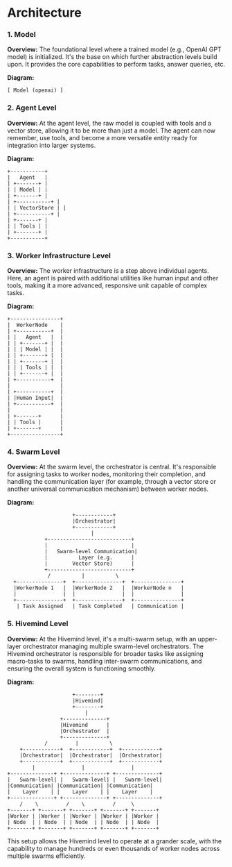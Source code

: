 # Architecture 

### 1. Model

**Overview:**
The foundational level where a trained model (e.g., OpenAI GPT model) is initialized. It's the base on which further abstraction levels build upon. It provides the core capabilities to perform tasks, answer queries, etc.

**Diagram:**
```
[ Model (openai) ]
```

### 2. Agent Level

**Overview:**
At the agent level, the raw model is coupled with tools and a vector store, allowing it to be more than just a model. The agent can now remember, use tools, and become a more versatile entity ready for integration into larger systems.

**Diagram:**
```
+-----------+
|   Agent   |
| +-------+ |
| | Model | |
| +-------+ |
| +-----------+ |
| | VectorStore | |
| +-----------+ |
| +-------+ |
| | Tools | |
| +-------+ |
+-----------+
```

### 3. Worker Infrastructure Level

**Overview:**
The worker infrastructure is a step above individual agents. Here, an agent is paired with additional utilities like human input and other tools, making it a more advanced, responsive unit capable of complex tasks.

**Diagram:**
```
+----------------+
|  WorkerNode    |
| +-----------+  |
| |   Agent   |  |
| | +-------+ |  |
| | | Model | |  |
| | +-------+ |  |
| | +-------+ |  |
| | | Tools | |  |
| | +-------+ |  |
| +-----------+  |
|                |
| +-----------+  |
| |Human Input|  |
| +-----------+  |
|                |
| +-------+      |
| | Tools |      |
| +-------+      |
+----------------+
```

### 4. Swarm Level

**Overview:**
At the swarm level, the orchestrator is central. It's responsible for assigning tasks to worker nodes, monitoring their completion, and handling the communication layer (for example, through a vector store or another universal communication mechanism) between worker nodes.

**Diagram:**
```
                     +------------+
                     |Orchestrator|
                     +------------+
                           |
            +---------------------------+
            |                           |
            |   Swarm-level Communication|
            |          Layer (e.g.      |
            |        Vector Store)      |
            +---------------------------+
             /          |          \         
  +---------------+  +---------------+  +---------------+
  |WorkerNode 1   |  |WorkerNode 2   |  |WorkerNode n   |
  |               |  |               |  |               |
  +---------------+  +---------------+  +---------------+
   | Task Assigned   | Task Completed   | Communication |
```

### 5. Hivemind Level

**Overview:**
At the Hivemind level, it's a multi-swarm setup, with an upper-layer orchestrator managing multiple swarm-level orchestrators. The Hivemind orchestrator is responsible for broader tasks like assigning macro-tasks to swarms, handling inter-swarm communications, and ensuring the overall system is functioning smoothly.

**Diagram:**
```
                     +--------+
                     |Hivemind|
                     +--------+
                         |
                 +--------------+
                 |Hivemind      |
                 |Orchestrator  |
                 +--------------+
            /         |          \         
    +------------+  +------------+  +------------+
    |Orchestrator|  |Orchestrator|  |Orchestrator|
    +------------+  +------------+  +------------+
        |               |               |
+--------------+ +--------------+ +--------------+
|   Swarm-level| |   Swarm-level| |   Swarm-level|
|Communication| |Communication| |Communication|
|    Layer    | |    Layer    | |    Layer    |
+--------------+ +--------------+ +--------------+
    /    \         /    \         /     \
+-------+ +-------+ +-------+ +-------+ +-------+
|Worker | |Worker | |Worker | |Worker | |Worker |
| Node  | | Node  | | Node  | | Node  | | Node  |
+-------+ +-------+ +-------+ +-------+ +-------+
```

This setup allows the Hivemind level to operate at a grander scale, with the capability to manage hundreds or even thousands of worker nodes across multiple swarms efficiently.